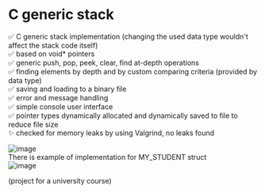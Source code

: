 # C generic stack

✅ C generic stack implementation (changing the used data type wouldn't affect the stack code itself)  
✅ based on void* pointers  
✅ generic push, pop, peek, clear, find at-depth operations  
✅ finding elements by depth and by custom comparing criteria (provided by data type)  
✅ saving and loading to a binary file  
✅ error and message handling  
✅ simple console user interface  
✅ pointer types dynamically allocated and dynamically saved to file to reduce file size  
✨ checked for memory leaks by using Valgrind, no leaks found

![image](https://github.com/user-attachments/assets/a42bd787-b2a8-4302-a84b-35376659f519)  
There is example of implementation for MY_STUDENT struct  
![image](https://github.com/user-attachments/assets/8313d0a1-040c-4571-8bcc-f1497e54810c)

(project for a university course)
